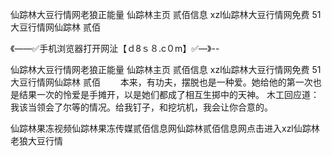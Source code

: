 仙踪林大豆行情网老狼正能量
仙踪林主页 贰佰信息
xzl仙踪林大豆行情网免费
51大豆行情网仙踪林 贰佰


《——✅手机浏览器打开网沚【ｄ8ｓ８.c０m】✅—》--

仙踪林大豆行情网老狼正能量
仙踪林主页 贰佰信息
xzl仙踪林大豆行情网免费
51大豆行情网仙踪林 贰佰
　　本来，有功夫，摆脱也是一种爱。她给他的第一次也是结果一次的怜爱是手摊开，以是她们都成了相互生掷中的天神。
木工回应道：我该当领会了尔等的情况。给我钉子，和挖坑机，我会让你合意的。





仙踪林果冻视频仙踪林果冻传媒贰佰信息网仙踪林贰佰信息网点击进入xzl仙踪林老狼大豆行情

